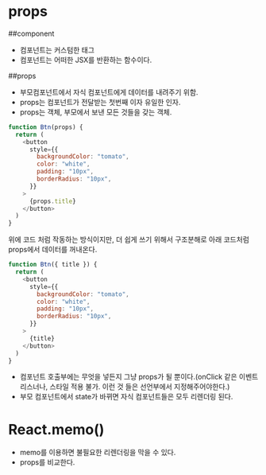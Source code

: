 # props

##component

- 컴포넌트는 커스텀한 태그
- 컴포넌트는 어떠한 JSX를 반환하는 함수이다.

##props

- 부모컴포넌트에서 자식 컴포넌트에게 데이터를 내려주기 위함.
- props는 컴포넌트가 전달받는 첫번째 이자 유일한 인자.
- props는 객체, 부모에서 보낸 모든 것들을 갖는 객체.

```javascript
function Btn(props) {
  return (
    <button
      style={{
        backgroundColor: "tomato",
        color: "white",
        padding: "10px",
        borderRadius: "10px",
      }}
    >
      {props.title}
    </button>
  )
}
```

위에 코드 처럼 작동하는 방식이지만, 더 쉽게 쓰기 위해서 구조분해로 아래 코드처럼 props에서 데이터를 꺼내온다.

```javascript
function Btn({ title }) {
  return (
    <button
      style={{
        backgroundColor: "tomato",
        color: "white",
        padding: "10px",
        borderRadius: "10px",
      }}
    >
      {title}
    </button>
  )
}
```

- 컴포넌트 호출부에는 무엇을 넣든지 그냥 props가 될 뿐이다.(onClick 같은 이벤트리스너나, 스타일 적용 불가. 이런 것 들은 선언부에서 지정해주어야한다.)
- 부모 컴포넌트에서 state가 바뀌면 자식 컴포넌트들은 모두 리렌더링 된다.

# React.memo()

- memo를 이용하면 불필요한 리렌더링을 막을 수 있다.
- props를 비교한다.

